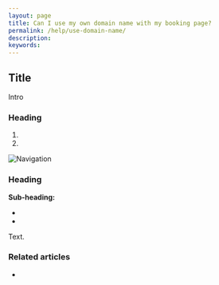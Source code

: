 ```yaml
---
layout: page
title: Can I use my own domain name with my booking page?
permalink: /help/use-domain-name/
description:
keywords:
---
```


## Title

Intro

### Heading

1.
2.

![Navigation](images/foldername/file.png)

### Heading

**Sub-heading:**

*
*

Text.

### Related articles

*
